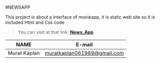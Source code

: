 #NEWSAPP

This project is about a interface of movieapp, it is static web site so it is included Html and Css code

> You can visit at that link:
> [**News_App**](https://newsappmuratkaplan.netlify.app/)

| NAME         | E-mail                      |
| ------------ | --------------------------- |
| Murat Kaplan | muratkaplan061989@gmail.com |
